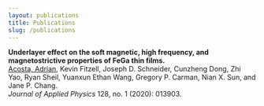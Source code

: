 ```yaml
---
layout: publications
title: Publications
slug: /publications
---
```


<span style="font-weight: bold">Underlayer effect on the soft magnetic, high frequency, and magnetostrictive properties of FeGa thin films.</span><br />
<u>Acosta, Adrian</u>, Kevin Fitzell, Joseph D. Schneider, Cunzheng Dong, Zhi Yao, Ryan Sheil, Yuanxun Ethan Wang, Gregory P. Carman, Nian X. Sun, and Jane P. Chang. <br />
<i>Journal of Applied Physics</i> 128, no. 1 (2020): 013903.

<br />
<br />
